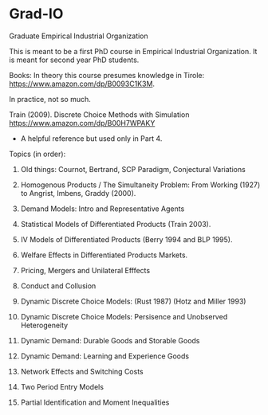 # Grad-IO
Graduate Empirical Industrial Organization

This is meant to be a first PhD course in Empirical Industrial Organization.
It is meant for second year PhD students.

Books:
In theory this course presumes knowledge in Tirole: https://www.amazon.com/dp/B0093C1K3M.

In practice, not so much.

Train (2009). Discrete Choice Methods with Simulation https://www.amazon.com/dp/B00H7WPAKY
- A helpful reference but used only in Part 4.

Topics (in order):

1. Old things: Cournot, Bertrand, SCP Paradigm, Conjectural Variations

2. Homogenous Products / The Simultaneity Problem: From Working (1927) to Angrist, Imbens, Graddy (2000).

3. Demand Models: Intro and Representative Agents

4. Statistical Models of Differentiated Products (Train 2003).

5. IV Models of Differentiated Products (Berry 1994 and BLP 1995).

6. Welfare Effects in Differentiated Products Markets.

7. Pricing, Mergers and Unilateral Efffects

8. Conduct and Collusion

9. Dynamic Discrete Choice Models: (Rust 1987) (Hotz and Miller 1993)

10. Dynamic Discrete Choice Models: Persisence and Unobserved Heterogeneity

11. Dynamic Demand: Durable Goods and Storable Goods

12. Dynamic Demand: Learning and Experience Goods

13. Network Effects and Switching Costs

14. Two Period Entry Models

15. Partial Identification and Moment Inequalities












